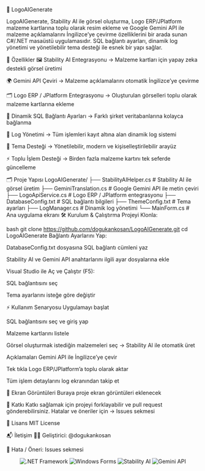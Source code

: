 🎨 LogoAIGenerate

LogoAIGenerate, Stability AI ile görsel oluşturma, Logo ERP/JPlatform malzeme kartlarına toplu olarak resim ekleme ve Google Gemini API ile malzeme açıklamalarını İngilizce’ye çevirme özelliklerini bir arada sunan C#/.NET masaüstü uygulamasıdır. SQL bağlantı ayarları, dinamik log yönetimi ve yönetilebilir tema desteği ile esnek bir yapı sağlar.

🚀 Özellikler
🖼️ Stability AI Entegrasyonu → Malzeme kartları için yapay zeka destekli görsel üretimi

🌍 Gemini API Çeviri → Malzeme açıklamalarını otomatik İngilizce’ye çevirme

🗂️ Logo ERP / JPlatform Entegrasyonu → Oluşturulan görselleri toplu olarak malzeme kartlarına ekleme

🔌 Dinamik SQL Bağlantı Ayarları → Farklı şirket veritabanlarına kolayca bağlanma

📝 Log Yönetimi → Tüm işlemleri kayıt altına alan dinamik log sistemi

🎨 Tema Desteği → Yönetilebilir, modern ve kişiselleştirilebilir arayüz

⚡ Toplu İşlem Desteği → Birden fazla malzeme kartını tek seferde güncelleme

🗂 Proje Yapısı
LogoAIGenerate/
├── StabilityAIHelper.cs     # Stability AI ile görsel üretim
├── GeminiTranslation.cs     # Google Gemini API ile metin çeviri
├── LogoApiService.cs        # Logo ERP / JPlatform entegrasyonu
├── DatabaseConfig.txt       # SQL bağlantı bilgileri
├── ThemeConfig.txt          # Tema ayarları
├── LogManager.cs            # Dinamik log yönetimi
└── MainForm.cs              # Ana uygulama ekranı
🛠️ Kurulum & Çalıştırma
Projeyi Klonla:

bash
git clone https://github.com/dogukankosan/LogoAIGenerate.git
cd LogoAIGenerate
Bağlantı Ayarlarını Yap:

DatabaseConfig.txt dosyasına SQL bağlantı cümleni yaz

Stability AI ve Gemini API anahtarlarını ilgili ayar dosyalarına ekle

Visual Studio ile Aç ve Çalıştır (F5):

SQL bağlantısını seç

Tema ayarlarını isteğe göre değiştir

⚡ Kullanım Senaryosu
Uygulamayı başlat

SQL bağlantısını seç ve giriş yap

Malzeme kartlarını listele

Görsel oluşturmak istediğin malzemeleri seç → Stability AI ile otomatik üret

Açıklamaları Gemini API ile İngilizce’ye çevir

Tek tıkla Logo ERP/JPlatform’a toplu olarak aktar

Tüm işlem detaylarını log ekranından takip et

📸 Ekran Görüntüleri
Buraya proje ekran görüntüleri eklenecek

🤝 Katkı
Katkı sağlamak için projeyi forklayabilir ve pull request gönderebilirsiniz. Hatalar ve öneriler için → Issues sekmesi

📄 Lisans
MIT License

📬 İletişim
👨‍💻 Geliştirici: @dogukankosan

🐞 Hata / Öneri: Issues sekmesi

<p align="center"> <img src="https://img.shields.io/badge/.NET-Framework-blue?logo=dotnet" alt=".NET Framework" /> <img src="https://img.shields.io/badge/Windows%20Forms-UI-lightgrey" alt="Windows Forms" /> <img src="https://img.shields.io/badge/AI-StabilityAI-yellow" alt="Stability AI" /> <img src="https://img.shields.io/badge/Translate-Gemini-orange" alt="Gemini API" /> </p>
